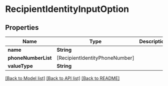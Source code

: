# RecipientIdentityInputOption

## Properties
Name | Type | Description | Notes
------------ | ------------- | ------------- | -------------
**name** | **String** |  | [optional] 
**phoneNumberList** | [RecipientIdentityPhoneNumber] |  | [optional] 
**valueType** | **String** |  | [optional] 

[[Back to Model list]](../README.md#documentation-for-models) [[Back to API list]](../README.md#documentation-for-api-endpoints) [[Back to README]](../README.md)


